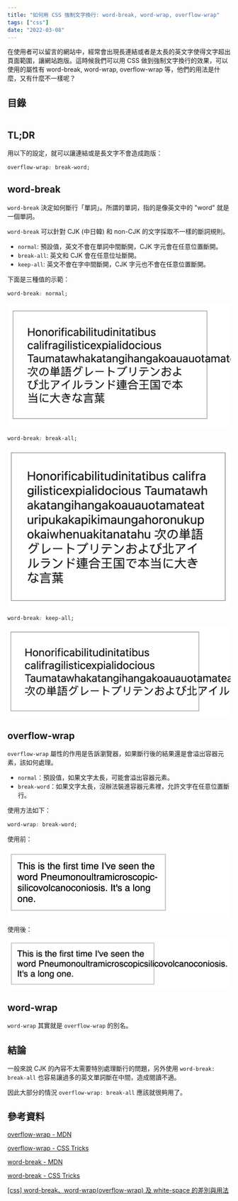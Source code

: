 ```yaml
---
title: "如何用 CSS 強制文字換行: word-break, word-wrap, overflow-wrap"
tags: ["css"]
date: "2022-03-08"
---
```


在使用者可以留言的網站中，經常會出現長連結或者是太長的英文字使得文字超出頁面範圍，讓網站跑版。這時候我們可以用 CSS 做到強制文字換行的效果，可以使用的屬性有 word-break, word-wrap, overflow-wrap 等，他們的用法是什麼，又有什麼不一樣呢？

## 目錄

```toc
```

## TL;DR

用以下的設定，就可以讓連結或是長文字不會造成跑版：

```css
overflow-wrap: break-word;
```

## word-break

`word-break` 決定如何斷行「單詞」。所謂的單詞，指的是像英文中的 "word" 就是一個單詞。

`word-break` 可以針對 CJK (中日韓) 和 non-CJK 的文字採取不一樣的斷詞規則。

* `normal`: 預設值，英文不會在單詞中間斷開，CJK 字元會在任意位置斷開。
* `break-all`: 英文和 CJK 會在任意位址斷開。
* `keep-all`: 英文不會在字中間斷開，CJK 字元也不會在任意位置斷開。

下面是三種值的示範：

```css
word-break: normal;
```

![word-break: normal](./word-break-normal.png)

```css
word-break: break-all;
```

![word-break: break-all](./word-break-break-all.png)

```css
word-break: keep-all;
```

![word-break: keep-all](./word-break-keep-all.png)

## overflow-wrap

`overflow-wrap` 屬性的作用是告訴瀏覽器，如果斷行後的結果還是會溢出容器元素，該如何處理。

* `normal`：預設值，如果文字太長，可能會溢出容器元素。
* `break-word`：如果文字太長，沒辦法裝進容器元素裡，允許文字在任意位置斷行。

使用方法如下：

```css
word-wrap: break-word;
```

使用前：

![word-wrap: normal](./word-wrap-normal.png)

使用後：

![word-wrap: break-word](./word-wrap-break-word.png)

## word-wrap

`word-wrap` 其實就是 `overflow-wrap` 的別名。

## 結論

一般來說 CJK 的內容不太需要特別處理斷行的問題，另外使用 `word-break: break-all` 也容易讓過多的英文單詞斷在中間，造成閱讀不適。

因此大部分的情況 `overflow-wrap: break-all` 應該就很夠用了。

## 參考資料

[overflow-wrap - MDN](https://developer.mozilla.org/zh-CN/docs/Web/CSS/overflow-wrap)

[overflow-wrap - CSS Tricks](https://css-tricks.com/almanac/properties/o/overflow-wrap/)

[word-break - MDN](https://developer.mozilla.org/zh-CN/docs/Web/CSS/word-break)

[word-break - CSS Tricks](https://css-tricks.com/almanac/properties/w/word-break/)

[[css] word-break、word-wrap(overflow-wrap) 及 white-space 的差別與用法](https://blog.camel2243.com/2016/10/02/css-word-break%E3%80%81word-wrapoverflow-wrap-%E5%8F%8A-white-space-%E7%9A%84%E5%B7%AE%E5%88%A5%E8%88%87%E7%94%A8%E6%B3%95/)